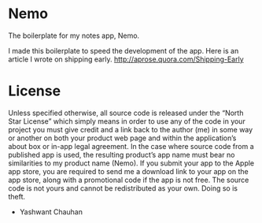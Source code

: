 Nemo
====

The boilerplate for my notes app, Nemo. 

I made this boilerplate to speed the development of the app. Here is an article I wrote on shipping early.
http://aprose.quora.com/Shipping-Early

License
===

Unless specified otherwise, all source code is released under the “North Star License” which simply means in order to use any of the code in your project you must give credit and a link back to the author (me) in some way or another on both your product web page and within the application’s about box or in-app legal agreement.
In the case where source code from a published app is used, the resulting product’s app name must bear no similarities to my product name (Nemo).
If you submit your app to the Apple app store, you are required to send me a download link to your app on the app store, along with a promotional code if the app is not free. 
The source code is not yours and cannot be redistributed as your own. Doing so is theft.

- Yashwant Chauhan
